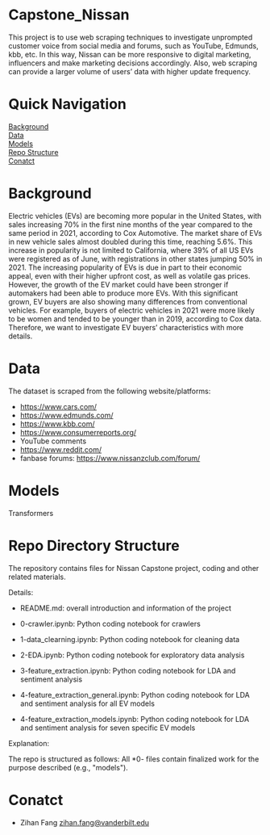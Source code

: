 # Capstone_Nissan

This project is to use web scraping techniques to investigate unprompted customer voice from social media and forums, such as YouTube, Edmunds, kbb, etc. In this way, Nissan can be more responsive to digital marketing, influencers and make marketing decisions accordingly. Also, web scraping can provide a larger volume of users’ data with higher update frequency. 

# Quick Navigation
[Background](#background)  
[Data](#data)  
[Models](#models)  
[Repo Structure](#repo-structure)  
[Conatct](#Contact)  

# Background  

Electric vehicles (EVs) are becoming more popular in the United States, with sales increasing 70% in the first nine months of the year compared to the same period in 2021, according to Cox Automotive. The market share of EVs in new vehicle sales almost doubled during this time, reaching 5.6%. This increase in popularity is not limited to California, where 39% of all US EVs were registered as of June, with registrations in other states jumping 50% in 2021. The increasing popularity of EVs is due in part to their economic appeal, even with their higher upfront cost, as well as volatile gas prices. However, the growth of the EV market could have been stronger if automakers had been able to produce more EVs. With this significant grown, EV buyers are also showing many differences from conventional vehicles. For example, buyers of electric vehicles in 2021 were more likely to be women and tended to be younger than in 2019, according to Cox data. Therefore, we want to investigate EV buyers’ characteristics with more details.

# Data

The dataset is scraped from the following website/platforms:
- https://www.cars.com/ 
- https://www.edmunds.com/
- https://www.kbb.com/
- https://www.consumerreports.org/
- YouTube comments
- https://www.reddit.com/
- fanbase forums: https://www.nissanzclub.com/forum/

# Models

Transformers

# Repo Directory Structure

The repository contains files for Nissan Capstone project, coding and other related materials.

Details:

- README.md: overall introduction and information of the project

- 0-crawler.ipynb: Python coding notebook for crawlers

- 1-data_clearning.ipynb: Python coding notebook for cleaning data

- 2-EDA.ipynb: Python coding notebook for exploratory data analysis

- 3-feature_extraction.ipynb: Python coding notebook for LDA and sentiment analysis

- 4-feature_extraction_general.ipynb: Python coding notebook for LDA and sentiment analysis for all EV models

- 4-feature_extraction_models.ipynb: Python coding notebook for LDA and sentiment analysis for seven specific EV models

Explanation:

The repo is structured as follows: All *0- files contain finalized work for the purpose described (e.g., "models"). 

# Conatct

- Zihan Fang zihan.fang@vanderbilt.edu
